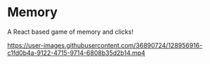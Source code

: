 # Memory

A React based game of memory and clicks!

https://user-images.githubusercontent.com/36890724/128956916-c1fd0b4a-9122-4715-9714-6808b35d2b14.mp4

